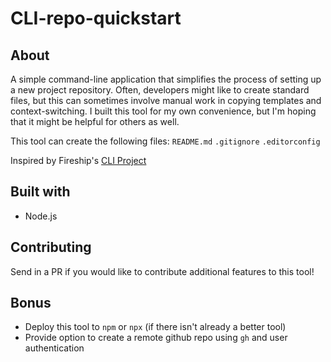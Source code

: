 # CLI-repo-quickstart

## About

A simple command-line application that simplifies the process of setting up a new project repository. Often,
developers might like to create standard files, but this can sometimes involve manual work in copying templates
and context-switching. I built this tool for my own convenience, but I'm hoping that it might be helpful for
others as well.

This tool can create the following files:
`README.md`
`.gitignore`
`.editorconfig`


Inspired by Fireship's [CLI Project](https://www.youtube.com/watch?v=_oHByo8tiEY)

## Built with

- Node.js

## Contributing

Send in a PR if you would like to contribute additional features to this tool!

## Bonus

- Deploy this tool to `npm` or `npx` (if there isn't already a better tool)
- Provide option to create a remote github repo using `gh` and user authentication